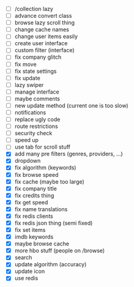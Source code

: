 - [ ] /collection lazy
- [ ] advance convert class
- [ ] browse lazy scroll thing
- [ ] change cache names
- [ ] change user items easily
- [ ] create user interface
- [ ] custom filter (interface)
- [ ] fix company glitch
- [ ] fix move
- [ ] fix state settings
- [ ] fix update
- [ ] lazy swiper
- [ ] manage interface
- [ ] maybe comments
- [ ] new update method (current one is too slow)
- [ ] notifications
- [ ] replace ugly code
- [ ] route restrictions
- [ ] security check
- [ ] speed up
- [ ] use tab for scroll stuff
- [x] add many pre filters (genres, providers, ...)
- [x] dropdown
- [x] fix algorithm (keywords)
- [x] fix browse speed
- [x] fix cache (maybe too large)
- [x] fix company title
- [x] fix credits thing
- [x] fix get speed
- [x] fix name translations
- [x] fix redis clients
- [x] fix redis json thing (semi fixed)
- [x] fix set items
- [x] imdb keywords
- [x] maybe browse cache
- [x] more hbo stuff (people on /browse)
- [x] search
- [x] update algorithm (accuracy)
- [x] update icon
- [x] use redis
